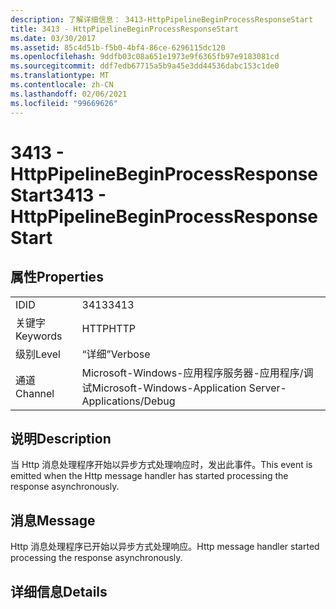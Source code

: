 ```yaml
---
description: 了解详细信息： 3413-HttpPipelineBeginProcessResponseStart
title: 3413 - HttpPipelineBeginProcessResponseStart
ms.date: 03/30/2017
ms.assetid: 85c4d51b-f5b0-4bf4-86ce-6296115dc120
ms.openlocfilehash: 9ddfb03c08a651e1973e9f6365fb97e9183081cd
ms.sourcegitcommit: ddf7edb67715a5b9a45e3dd44536dabc153c1de0
ms.translationtype: MT
ms.contentlocale: zh-CN
ms.lasthandoff: 02/06/2021
ms.locfileid: "99669626"
---
```

# <a name="3413---httppipelinebeginprocessresponsestart"></a><span data-ttu-id="84bea-103">3413 - HttpPipelineBeginProcessResponseStart</span><span class="sxs-lookup"><span data-stu-id="84bea-103">3413 - HttpPipelineBeginProcessResponseStart</span></span>

## <a name="properties"></a><span data-ttu-id="84bea-104">属性</span><span class="sxs-lookup"><span data-stu-id="84bea-104">Properties</span></span>  
  
|||  
|-|-|  
|<span data-ttu-id="84bea-105">ID</span><span class="sxs-lookup"><span data-stu-id="84bea-105">ID</span></span>|<span data-ttu-id="84bea-106">3413</span><span class="sxs-lookup"><span data-stu-id="84bea-106">3413</span></span>|  
|<span data-ttu-id="84bea-107">关键字</span><span class="sxs-lookup"><span data-stu-id="84bea-107">Keywords</span></span>|<span data-ttu-id="84bea-108">HTTP</span><span class="sxs-lookup"><span data-stu-id="84bea-108">HTTP</span></span>|  
|<span data-ttu-id="84bea-109">级别</span><span class="sxs-lookup"><span data-stu-id="84bea-109">Level</span></span>|<span data-ttu-id="84bea-110">“详细”</span><span class="sxs-lookup"><span data-stu-id="84bea-110">Verbose</span></span>|  
|<span data-ttu-id="84bea-111">通道</span><span class="sxs-lookup"><span data-stu-id="84bea-111">Channel</span></span>|<span data-ttu-id="84bea-112">Microsoft-Windows-应用程序服务器-应用程序/调试</span><span class="sxs-lookup"><span data-stu-id="84bea-112">Microsoft-Windows-Application Server-Applications/Debug</span></span>|  
  
## <a name="description"></a><span data-ttu-id="84bea-113">说明</span><span class="sxs-lookup"><span data-stu-id="84bea-113">Description</span></span>  

 <span data-ttu-id="84bea-114">当 Http 消息处理程序开始以异步方式处理响应时，发出此事件。</span><span class="sxs-lookup"><span data-stu-id="84bea-114">This event is emitted when the Http message handler has started processing the response asynchronously.</span></span>  
  
## <a name="message"></a><span data-ttu-id="84bea-115">消息</span><span class="sxs-lookup"><span data-stu-id="84bea-115">Message</span></span>  

 <span data-ttu-id="84bea-116">Http 消息处理程序已开始以异步方式处理响应。</span><span class="sxs-lookup"><span data-stu-id="84bea-116">Http message handler started processing the response asynchronously.</span></span>  
  
## <a name="details"></a><span data-ttu-id="84bea-117">详细信息</span><span class="sxs-lookup"><span data-stu-id="84bea-117">Details</span></span>
